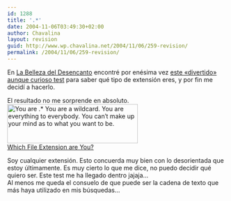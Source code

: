 ```yaml
---
id: 1288
title: '.*'
date: 2004-11-06T03:49:30+02:00
author: Chavalina
layout: revision
guid: http://www.wp.chavalina.net/2004/11/06/259-revision/
permalink: /2004/11/06/259-revision/
---
```

En <a href="http://labellezadeldesencanto.blogspot.com/" target="_blank">La Belleza del Desencanto</a> encontr&eacute; por en&eacute;sima vez <a href="http://www.bbspot.com/News/2004/10/extension_quiz.php" target="_blank">este «divertido» aunque curioso test</a> para saber qu&eacute; tipo de extensi&oacute;n eres, y por fin me decid&iacute; a hacerlo.

El resultado no me sorprende en absoluto.  
[<img src="http://www.bbspot.com/Images/News_Features/2004/10/file_extensions/star.jpg" width="300" height="90" border="0" alt="You are .*	 You are a wildcard.  You are everything to everybody.  You can&prime;t make up your mind as to what you want to be." />  
Which File Extension are You?](http://www.bbspot.com/News/2004/10/extension_quiz.php)

Soy cualquier extensi&oacute;n. Esto concuerda muy bien con lo desorientada que estoy &uacute;ltimamente. Es muy cierto lo que me dice, no puedo decidir qu&eacute; quiero ser. Este test me ha llegado dentro jajaja&#8230;  
Al menos me queda el consuelo de que puede ser la cadena de texto que m&aacute;s haya utilizado en mis b&uacute;squedas&#8230;
